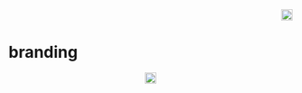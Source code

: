 <div align="right">
    <img height='20px' src='https://raw.githubusercontent.com/decowallet/branding/master/logos/logo-long.png'/>
</div>

# branding



<div align="center">
    <img height='20px' src='https://raw.githubusercontent.com/decowallet/branding/master/logos/decowallet-r-144.png'/>
</div>
